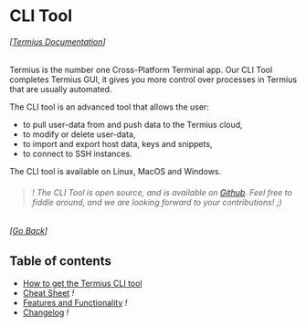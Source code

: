 # CLI Tool
###### [[Termius Documentation](../README.md)]

Termius is the number one Cross-Platform Terminal app. Our CLI Tool completes Termius GUI, it gives you more control over processes in Termius that are usually automated.

The CLI tool is an advanced tool that allows the user:
- to pull user-data from and push data to the Termius cloud,
- to modify or delete user-data,
- to import and export host data, keys and snippets,
- to connect to SSH instances.

The CLI tool is available on Linux, MacOS and Windows.

> ###### *!* The CLI Tool is open source, and is available on [Github](https://github.com/Crystalnix/termius-cli). Feel free to fiddle around, and we are looking forward to your contributions! ;)

###### [[Go Back](../README.md)]

## Table of contents
- [How to get the Termius CLI tool](install_termius.md)
- [Cheat Sheet](cheat_sheet.md) *!*
- [Features and Functionality](features/README.md) *!*
- [Changelog](changelog.md) *!*
